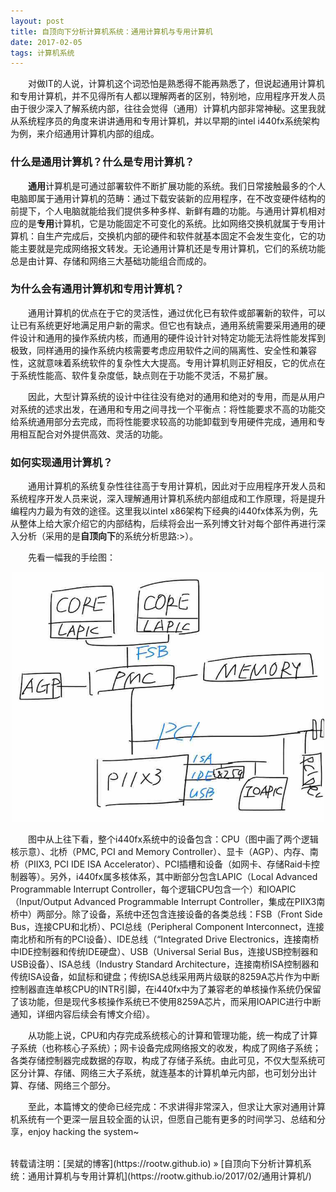 ```yaml
---
layout: post
title: 自顶向下分析计算机系统：通用计算机与专用计算机
date: 2017-02-05 
tags: 计算机系统
---
```


&emsp;&emsp;对做IT的人说，计算机这个词恐怕是熟悉得不能再熟悉了，但说起通用计算机和专用计算机，并不见得所有人都以理解两者的区别，特别地，应用程序开发人员由于很少深入了解系统内部，往往会觉得（通用）计算机内部非常神秘。这里我就从系统程序员的角度来讲讲通用和专用计算机，并以早期的intel i440fx系统架构为例，来介绍通用计算机内部的组成。

### 什么是通用计算机？什么是专用计算机？

&emsp;&emsp;**通用**计算机是可通过部署软件不断扩展功能的系统。我们日常接触最多的个人电脑即属于通用计算机的范畴：通过下载安装新的应用程序，在不改变硬件结构的前提下，个人电脑就能给我们提供多种多样、新鲜有趣的功能。与通用计算机相对应的是**专用**计算机，它是功能固定不可变化的系统。比如网络交换机就属于专用计算机：自生产完成后，交换机内部的硬件和软件就基本固定不会发生变化，它的功能主要就是完成网络报文转发。无论通用计算机还是专用计算机，它们的系统功能总是由计算、存储和网络三大基础功能组合而成的。

### 为什么会有通用计算机和专用计算机？

&emsp;&emsp;通用计算机的优点在于它的灵活性，通过优化已有软件或部署新的软件，可以让已有系统更好地满足用户新的需求。但它也有缺点，通用系统需要采用通用的硬件设计和通用的操作系统内核，而通用的硬件设计针对特定功能无法将性能发挥到极致，同样通用的操作系统内核需要考虑应用软件之间的隔离性、安全性和兼容性，这就意味着系统软件的复杂性大大提高。专用计算机则正好相反，它的优点在于系统性能高、软件复杂度低，缺点则在于功能不灵活，不易扩展。

&emsp;&emsp;因此，大型计算系统的设计中往往没有绝对的通用和绝对的专用，而是从用户对系统的述求出发，在通用和专用之间寻找一个平衡点：将性能要求不高的功能交给系统通用部分去完成，而将性能要求较高的功能卸载到专用硬件完成，通用和专用相互配合对外提供高效、灵活的功能。

### 如何实现通用计算机？

&emsp;&emsp;通用计算机的系统复杂性往往高于专用计算机，因此对于应用程序开发人员和系统程序开发人员来说，深入理解通用计算机系统内部组成和工作原理，将是提升编程内力最为有效的途径。这里我以intel x86架构下经典的i440fx体系为例，先从整体上给大家介绍它的内部结构，后续将会出一系列博文针对每个部件再进行深入分析（采用的是**自顶向下**的系统分析思路:>）。

&emsp;&emsp;先看一幅我的手绘图：

<div align="center">
    <img src="/images/posts/i440fx/i440fx.jpg" height="400" width="500">  
</div> 

&emsp;&emsp;图中从上往下看，整个i440fx系统中的设备包含：CPU（图中画了两个逻辑核示意）、北桥（PMC, PCI and Memory Controller）、显卡（AGP）、内存、南桥（PIIX3, PCI IDE ISA Accelerator）、PCI插槽和设备（如网卡、存储Raid卡控制器等）。另外，i440fx属多核体系，其中断部分包含LAPIC（Local Advanced Programmable Interrupt Controller，每个逻辑CPU包含一个）和IOAPIC（Input/Output Advanced Programmable Interrupt Controller，集成在PIIX3南桥中）两部分。除了设备，系统中还包含连接设备的各类总线：FSB（Front Side Bus，连接CPU和北桥）、PCI总线（Peripheral Component Interconnect，连接南北桥和所有的PCI设备）、IDE总线（“Integrated Drive Electronics，连接南桥中IDE控制器和传统IDE硬盘）、USB（Universal Serial Bus，连接USB控制器和USB设备）、ISA总线（Industry Standard Architecture，连接南桥ISA控制器和传统ISA设备，如鼠标和键盘；传统ISA总线采用两片级联的8259A芯片作为中断控制器直连单核CPU的INTR引脚，在i440fx中为了兼容老的单核操作系统仍保留了该功能，但是现代多核操作系统已不使用8259A芯片，而采用IOAPIC进行中断通知，详细内容后续会有博文介绍）。

&emsp;&emsp;从功能上说，CPU和内存完成系统核心的计算和管理功能，统一构成了计算子系统（也称核心子系统）；网卡设备完成网络报文的收发，构成了网络子系统；各类存储控制器完成数据的存取，构成了存储子系统。由此可见，不仅大型系统可区分计算、存储、网络三大子系统，就连基本的计算机单元内部，也可划分出计算、存储、网络三个部分。

&emsp;&emsp;至此，本篇博文的使命已经完成：不求讲得非常深入，但求让大家对通用计算机系统有一个更深一层且较全面的认识，但愿自己能有更多的时间学习、总结和分享，enjoy hacking the system~

<br>
转载请注明：[吴斌的博客](https://rootw.github.io) » [自顶向下分析计算机系统：通用计算机与专用计算机](https://rootw.github.io/2017/02/通用计算机/) 
